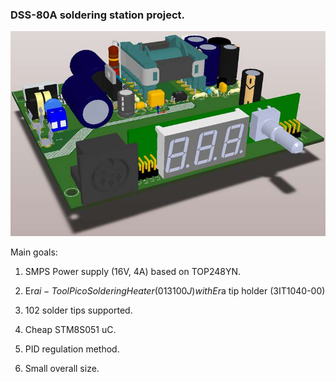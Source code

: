 ### DSS-80A soldering station project. ###

![Alt text](/Pictures/pcb_view.jpg?raw=true "Optional Title")

Main goals:
1) SMPS Power supply (16V, 4A) based on TOP248YN.

2) Er$a i-Tool Pico Soldering Heater (013100J) with Er$a tip holder (3IT1040-00)

3) 102 solder tips supported.

4) Cheap STM8S051 uC.

5) PID regulation method.

6) Small overall size.
